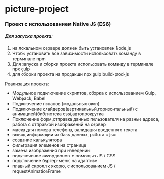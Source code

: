 # picture-project

### Проект с использованием Native JS (ES6)
 
##### Для запуска проекта:
1. на локальном сервере должен быть установлен Node.js
2. Чтобы установить все зависимости использовать команду   в терминале npm i
3. Для запуска и сборки проекта использовать команду в терминале npx gulp
4. для сборки проекта на продакшн  npx gulp build-prod-js

 Реализация проекта:

* Модульное подключение скриптов, сборка с использованием Gulp, Webpack, Babel
* Подключение попапов (модальных окон)
* Подключение слайдеров(вертикальный,горизонтальный) с анимацией(библиотека css),автопрокрутка
* Поключение форм,отправка данных пользователя на разные адреса, работа с отправкой изображений на сервер
* маска для номера телефона, валидация введенного текста
* вывод информации  из базы данных, работа с json
* создание калькулятора
* фильтрация элеменов на странице
* замена изображения при наведении
* подключение аккордионов  c помощью JS / CSS
* подключение бургер-меню на адаптиве
* плавный скролл к якорю, с использованием JS / requestAnimationFrame

